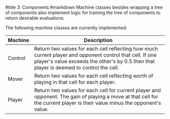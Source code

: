 #title 3: Components
#markdown
Machine classes besides wrapping a tree of *components* also implement logic
for training the tree of components to return desirable evaluations.

The following *machine* classes are currently implemented:

Machine|Description
-|-
Control|Return two values for each cell reflecting how much current player and opponent control that cell. If one player's value exceeds the other's by 0.5 then that player is deemed to control the cell.
Mover|Return two values for each cell reflecting worth of playing in that cell for each player.
Player|Return two values for each cell for current player and opponent. The gain of playing a move at that cell for the current player is their value minus the opponent's value.
